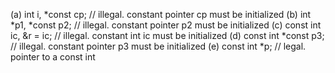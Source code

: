 (a) int i, *const cp;       // illegal. constant pointer cp must be initialized
(b) int *p1, *const p2;     // illegal. constant pointer p2 must be initialized
(c) const int ic, &r = ic;  // illegal. constant int ic must be initialized
(d) const int *const p3;    // illegal. constant pointer p3 must be initialized
(e) const int *p;           // legal. pointer to a const int
